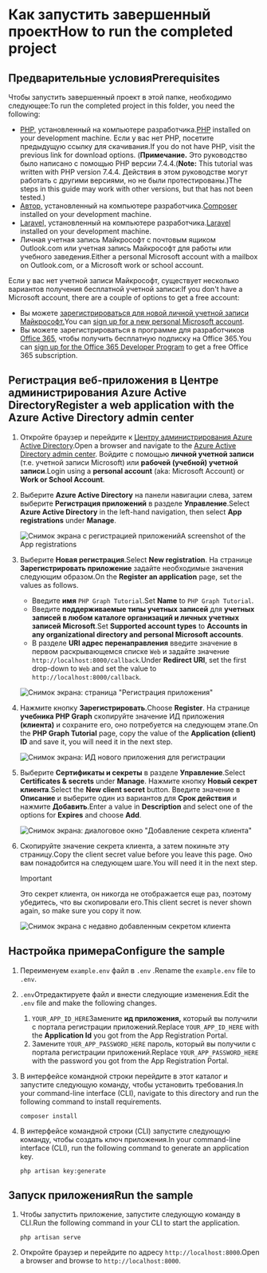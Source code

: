 # <a name="how-to-run-the-completed-project"></a><span data-ttu-id="c5eb5-101">Как запустить завершенный проект</span><span class="sxs-lookup"><span data-stu-id="c5eb5-101">How to run the completed project</span></span>

## <a name="prerequisites"></a><span data-ttu-id="c5eb5-102">Предварительные условия</span><span class="sxs-lookup"><span data-stu-id="c5eb5-102">Prerequisites</span></span>

<span data-ttu-id="c5eb5-103">Чтобы запустить завершенный проект в этой папке, необходимо следующее:</span><span class="sxs-lookup"><span data-stu-id="c5eb5-103">To run the completed project in this folder, you need the following:</span></span>

- <span data-ttu-id="c5eb5-104">[PHP,](http://php.net/downloads.php) установленный на компьютере разработчика.</span><span class="sxs-lookup"><span data-stu-id="c5eb5-104">[PHP](http://php.net/downloads.php) installed on your development machine.</span></span> <span data-ttu-id="c5eb5-105">Если у вас нет PHP, посетите предыдущую ссылку для скачивания.</span><span class="sxs-lookup"><span data-stu-id="c5eb5-105">If you do not have PHP, visit the previous link for download options.</span></span> <span data-ttu-id="c5eb5-106">(**Примечание.** Это руководство было написано с помощью PHP версии 7.4.4.</span><span class="sxs-lookup"><span data-stu-id="c5eb5-106">(**Note:** This tutorial was written with PHP version 7.4.4.</span></span> <span data-ttu-id="c5eb5-107">Действия в этом руководстве могут работать с другими версиями, но не были протестированы.)</span><span class="sxs-lookup"><span data-stu-id="c5eb5-107">The steps in this guide may work with other versions, but that has not been tested.)</span></span>
- <span data-ttu-id="c5eb5-108">[Автор,](https://getcomposer.org/) установленный на компьютере разработчика.</span><span class="sxs-lookup"><span data-stu-id="c5eb5-108">[Composer](https://getcomposer.org/) installed on your development machine.</span></span>
- <span data-ttu-id="c5eb5-109">[Laravel,](https://laravel.com/) установленный на компьютере разработчика.</span><span class="sxs-lookup"><span data-stu-id="c5eb5-109">[Laravel](https://laravel.com/) installed on your development machine.</span></span>
- <span data-ttu-id="c5eb5-110">Личная учетная запись Майкрософт с почтовым ящиком Outlook.com или учетная запись Майкрософт для работы или учебного заведения.</span><span class="sxs-lookup"><span data-stu-id="c5eb5-110">Either a personal Microsoft account with a mailbox on Outlook.com, or a Microsoft work or school account.</span></span>

<span data-ttu-id="c5eb5-111">Если у вас нет учетной записи Майкрософт, существует несколько вариантов получения бесплатной учетной записи:</span><span class="sxs-lookup"><span data-stu-id="c5eb5-111">If you don't have a Microsoft account, there are a couple of options to get a free account:</span></span>

- <span data-ttu-id="c5eb5-112">Вы можете [зарегистрироваться для новой личной учетной записи Майкрософт.](https://signup.live.com/signup?wa=wsignin1.0&rpsnv=12&ct=1454618383&rver=6.4.6456.0&wp=MBI_SSL_SHARED&wreply=https://mail.live.com/default.aspx&id=64855&cbcxt=mai&bk=1454618383&uiflavor=web&uaid=b213a65b4fdc484382b6622b3ecaa547&mkt=E-US&lc=1033&lic=1)</span><span class="sxs-lookup"><span data-stu-id="c5eb5-112">You can [sign up for a new personal Microsoft account](https://signup.live.com/signup?wa=wsignin1.0&rpsnv=12&ct=1454618383&rver=6.4.6456.0&wp=MBI_SSL_SHARED&wreply=https://mail.live.com/default.aspx&id=64855&cbcxt=mai&bk=1454618383&uiflavor=web&uaid=b213a65b4fdc484382b6622b3ecaa547&mkt=E-US&lc=1033&lic=1).</span></span>
- <span data-ttu-id="c5eb5-113">Вы можете зарегистрироваться в программе для разработчиков [Office 365,](https://developer.microsoft.com/office/dev-program) чтобы получить бесплатную подписку на Office 365.</span><span class="sxs-lookup"><span data-stu-id="c5eb5-113">You can [sign up for the Office 365 Developer Program](https://developer.microsoft.com/office/dev-program) to get a free Office 365 subscription.</span></span>

## <a name="register-a-web-application-with-the-azure-active-directory-admin-center"></a><span data-ttu-id="c5eb5-114">Регистрация веб-приложения в Центре администрирования Azure Active Directory</span><span class="sxs-lookup"><span data-stu-id="c5eb5-114">Register a web application with the Azure Active Directory admin center</span></span>

1. <span data-ttu-id="c5eb5-115">Откройте браузер и перейдите к [Центру администрирования Azure Active Directory](https://aad.portal.azure.com).</span><span class="sxs-lookup"><span data-stu-id="c5eb5-115">Open a browser and navigate to the [Azure Active Directory admin center](https://aad.portal.azure.com).</span></span> <span data-ttu-id="c5eb5-116">Войдите с помощью **личной учетной записи** (т.е. учетной записи Microsoft) или **рабочей (учебной) учетной записи**.</span><span class="sxs-lookup"><span data-stu-id="c5eb5-116">Login using a **personal account** (aka: Microsoft Account) or **Work or School Account**.</span></span>

1. <span data-ttu-id="c5eb5-117">Выберите **Azure Active Directory** на панели навигации слева, затем выберите **Регистрация приложений** в разделе **Управление**.</span><span class="sxs-lookup"><span data-stu-id="c5eb5-117">Select **Azure Active Directory** in the left-hand navigation, then select **App registrations** under **Manage**.</span></span>

    ![<span data-ttu-id="c5eb5-118">Снимок экрана с регистрацией приложений</span><span class="sxs-lookup"><span data-stu-id="c5eb5-118">A screenshot of the App registrations</span></span> ](/tutorial/images/aad-portal-app-registrations.png)

1. <span data-ttu-id="c5eb5-119">Выберите **Новая регистрация**.</span><span class="sxs-lookup"><span data-stu-id="c5eb5-119">Select **New registration**.</span></span> <span data-ttu-id="c5eb5-120">На странице **Зарегистрировать приложение** задайте необходимые значения следующим образом.</span><span class="sxs-lookup"><span data-stu-id="c5eb5-120">On the **Register an application** page, set the values as follows.</span></span>

    - <span data-ttu-id="c5eb5-121">Введите **имя** `PHP Graph Tutorial`.</span><span class="sxs-lookup"><span data-stu-id="c5eb5-121">Set **Name** to `PHP Graph Tutorial`.</span></span>
    - <span data-ttu-id="c5eb5-122">Введите **поддерживаемые типы учетных записей** для **учетных записей в любом каталоге организаций и личных учетных записей Microsoft**.</span><span class="sxs-lookup"><span data-stu-id="c5eb5-122">Set **Supported account types** to **Accounts in any organizational directory and personal Microsoft accounts**.</span></span>
    - <span data-ttu-id="c5eb5-123">В разделе **URI адрес перенаправления** введите значение в первом раскрывающемся списке `Web` и задайте значение `http://localhost:8000/callback`.</span><span class="sxs-lookup"><span data-stu-id="c5eb5-123">Under **Redirect URI**, set the first drop-down to `Web` and set the value to `http://localhost:8000/callback`.</span></span>

    ![Снимок экрана: страница "Регистрация приложения"](/tutorial/images/aad-register-an-app.png)

1. <span data-ttu-id="c5eb5-125">Нажмите кнопку **Зарегистрировать**.</span><span class="sxs-lookup"><span data-stu-id="c5eb5-125">Choose **Register**.</span></span> <span data-ttu-id="c5eb5-126">На странице **учебника PHP Graph** скопируйте значение ИД приложения **(клиента)** и сохраните его, оно потребуется на следующем этапе.</span><span class="sxs-lookup"><span data-stu-id="c5eb5-126">On the **PHP Graph Tutorial** page, copy the value of the **Application (client) ID** and save it, you will need it in the next step.</span></span>

    ![Снимок экрана: ИД нового приложения для регистрации](/tutorial/images/aad-application-id.png)

1. <span data-ttu-id="c5eb5-128">Выберите **Сертификаты и секреты** в разделе **Управление**.</span><span class="sxs-lookup"><span data-stu-id="c5eb5-128">Select **Certificates & secrets** under **Manage**.</span></span> <span data-ttu-id="c5eb5-129">Нажмите кнопку **Новый секрет клиента**.</span><span class="sxs-lookup"><span data-stu-id="c5eb5-129">Select the **New client secret** button.</span></span> <span data-ttu-id="c5eb5-130">Введите значение в **Описание** и выберите один из вариантов для **Срок действия** и нажмите **Добавить**.</span><span class="sxs-lookup"><span data-stu-id="c5eb5-130">Enter a value in **Description** and select one of the options for **Expires** and choose **Add**.</span></span>

    ![Снимок экрана: диалоговое окно "Добавление секрета клиента"](/tutorial/images/aad-new-client-secret.png)

1. <span data-ttu-id="c5eb5-132">Скопируйте значение секрета клиента, а затем покиньте эту страницу.</span><span class="sxs-lookup"><span data-stu-id="c5eb5-132">Copy the client secret value before you leave this page.</span></span> <span data-ttu-id="c5eb5-133">Оно вам понадобится на следующем шаге.</span><span class="sxs-lookup"><span data-stu-id="c5eb5-133">You will need it in the next step.</span></span>

    > [!IMPORTANT]
    > <span data-ttu-id="c5eb5-134">Это секрет клиента, он никогда не отображается еще раз, поэтому убедитесь, что вы скопировали его.</span><span class="sxs-lookup"><span data-stu-id="c5eb5-134">This client secret is never shown again, so make sure you copy it now.</span></span>

    ![Снимок экрана с недавно добавленным секретом клиента](/tutorial/images/aad-copy-client-secret.png)

## <a name="configure-the-sample"></a><span data-ttu-id="c5eb5-136">Настройка примера</span><span class="sxs-lookup"><span data-stu-id="c5eb5-136">Configure the sample</span></span>

1. <span data-ttu-id="c5eb5-137">Переименуем `example.env` файл в `.env` .</span><span class="sxs-lookup"><span data-stu-id="c5eb5-137">Rename the `example.env` file to `.env`.</span></span>
1. <span data-ttu-id="c5eb5-138">`.env`Отредактируете файл и внести следующие изменения.</span><span class="sxs-lookup"><span data-stu-id="c5eb5-138">Edit the `.env` file and make the following changes.</span></span>
    1. <span data-ttu-id="c5eb5-139">`YOUR_APP_ID_HERE`Замените **ид приложения,** который вы получили с портала регистрации приложений.</span><span class="sxs-lookup"><span data-stu-id="c5eb5-139">Replace `YOUR_APP_ID_HERE` with the **Application Id** you got from the App Registration Portal.</span></span>
    1. <span data-ttu-id="c5eb5-140">Замените `YOUR_APP_PASSWORD_HERE` пароль, который вы получили с портала регистрации приложений.</span><span class="sxs-lookup"><span data-stu-id="c5eb5-140">Replace `YOUR_APP_PASSWORD_HERE` with the password you got from the App Registration Portal.</span></span>
1. <span data-ttu-id="c5eb5-141">В интерфейсе командной строки перейдите в этот каталог и запустите следующую команду, чтобы установить требования.</span><span class="sxs-lookup"><span data-stu-id="c5eb5-141">In your command-line interface (CLI), navigate to this directory and run the following command to install requirements.</span></span>

    ```Shell
    composer install
    ```

1. <span data-ttu-id="c5eb5-142">В интерфейсе командной строки (CLI) запустите следующую команду, чтобы создать ключ приложения.</span><span class="sxs-lookup"><span data-stu-id="c5eb5-142">In your command-line interface (CLI), run the following command to generate an application key.</span></span>

    ```Shell
    php artisan key:generate
    ```

## <a name="run-the-sample"></a><span data-ttu-id="c5eb5-143">Запуск приложения</span><span class="sxs-lookup"><span data-stu-id="c5eb5-143">Run the sample</span></span>

1. <span data-ttu-id="c5eb5-144">Чтобы запустить приложение, запустите следующую команду в CLI.</span><span class="sxs-lookup"><span data-stu-id="c5eb5-144">Run the following command in your CLI to start the application.</span></span>

    ```Shell
    php artisan serve
    ```

1. <span data-ttu-id="c5eb5-145">Откройте браузер и перейдите по адресу `http://localhost:8000`.</span><span class="sxs-lookup"><span data-stu-id="c5eb5-145">Open a browser and browse to `http://localhost:8000`.</span></span>
